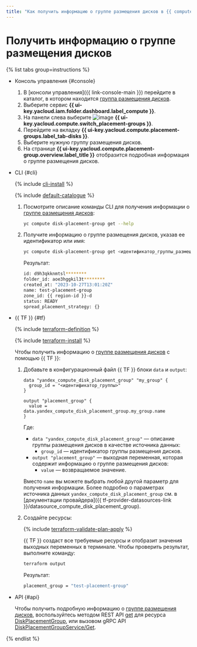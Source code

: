 ```yaml
---
title: "Как получить информацию о группе размещения дисков в {{ compute-full-name }}"
---
```


# Получить информацию о группе размещения дисков

{% list tabs group=instructions %}

- Консоль управления {#console}

  1. В [консоли управления]({{ link-console-main }}) перейдите в каталог, в котором находится [группа размещения дисков](../../concepts/disk-placement-group.md).
  1. Выберите сервис **{{ ui-key.yacloud.iam.folder.dashboard.label_compute }}**.
  1. На панели слева выберите ![image](../../../_assets/console-icons/copy-transparent.svg) **{{ ui-key.yacloud.compute.switch_placement-groups }}**.
  1. Перейдите на вкладку **{{ ui-key.yacloud.compute.placement-groups.label_tab-disks }}**.
  1. Выберите нужную группу размещения дисков.
  1. На странице **{{ ui-key.yacloud.compute.placement-group.overview.label_title }}** отобразится подробная информация о группе размещения дисков.

- CLI {#cli}

  {% include [cli-install](../../../_includes/cli-install.md) %}

  {% include [default-catalogue](../../../_includes/default-catalogue.md) %}

  1. Посмотрите описание команды CLI для получения информации о [группе размещения дисков](../../concepts/disk-placement-group.md):

      ```bash
      yc compute disk-placement-group get --help
      ```

  1. Получите информацию о группе размещения дисков, указав ее идентификатор или имя:
      
      ```bash
      yc compute disk-placement-group get <идентификатор_группы_размещения_дисков>
      ```

      Результат:

      ```bash
      id: d9h3qkknmtsl********
      folder_id: aoe3hggkil3t********
      created_at: "2023-10-27T13:01:20Z"
      name: test-placement-group
      zone_id: {{ region-id }}-d
      status: READY
      spread_placement_strategy: {}
      ```

- {{ TF }} {#tf}

  {% include [terraform-definition](../../../_tutorials/_tutorials_includes/terraform-definition.md) %}

  {% include [terraform-install](../../../_includes/terraform-install.md) %}

  Чтобы получить информацию о [группе размещения дисков](../../concepts/disk-placement-group.md) с помощью {{ TF }}:

  1. Добавьте в конфигурационный файл {{ TF }} блоки `data` и `output`:

      ```hcl
      data "yandex_compute_disk_placement_group" "my_group" {
        group_id = "<идентификатор_группы>"
      }

      output "placement_group" {
        value = data.yandex_compute_disk_placement_group.my_group.name
      }
      ```

      Где:

      * `data "yandex_compute_disk_placement_group"` — описание группы размещения дисков в качестве источника данных:
        * `group_id` — идентификатор группы размещения дисков.
      * `output "placement_group"` — выходная переменная, которая содержит информацию о группе размещения дисков:
        * `value` — возвращаемое значение.

      Вместо `name` вы можете выбрать любой другой параметр для получения информации. Более подробно о параметрах источника данных `yandex_compute_disk_placement_group` см. в [документации провайдера]({{ tf-provider-datasources-link }}/datasource_compute_disk_placement_group).

  1. Создайте ресурсы:

      {% include [terraform-validate-plan-apply](../../../_tutorials/_tutorials_includes/terraform-validate-plan-apply.md) %}

      {{ TF }} создаст все требуемые ресурсы и отобразит значения выходных переменных в терминале. Чтобы проверить результат, выполните команду:

      ```bash
      terraform output
      ```

      Результат:

      ```bash
      placement_group = "test-placement-group"
      ```

- API {#api}

  Чтобы получить подробную информацию о [группе размещения дисков](../../concepts/disk-placement-group.md), воспользуйтесь методом REST API [get](../../api-ref/DiskPlacementGroup/get.md) для ресурса [DiskPlacementGroup](../../api-ref/DiskPlacementGroup/index.md), или вызовом gRPC API [DiskPlacementGroupService/Get](../../api-ref/grpc/disk_placement_group_service.md#Get).

{% endlist %}